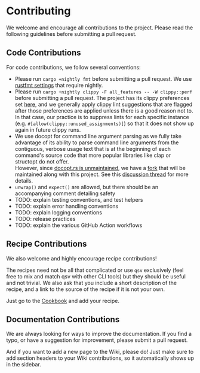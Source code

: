 # Contributing

We welcome and encourage all contributions to the project. Please read the following guidelines before submitting a pull request.

## Code Contributions

For code contributions, we follow several conventions:

* Please run `cargo +nightly fmt` before submitting a pull request. We use [rustfmt settings](https://github.com/jqnatividad/qsv/blob/master/rustfmt.toml) that require nightly.
* Please run `cargo +nightly clippy -F all_features -- -W clippy::perf` before submitting a pull request. The project has its clippy preferences set [here](https://github.com/jqnatividad/qsv/blob/bb4f4c7d683719a30f5e9552d16fba96a6872ce9/src/main.rs#L1-L36), and we generally apply clippy lint suggestions that are flagged after those preferences are applied unless there is a good reason not to.   
In that case, our practice is to suppress lints for each specific instance (e.g. `#[allow(clippy::unused_assignments)]`) so that it does not show up again in future clippy runs.
* We use docopt for command line argument parsing as we fully take advantage of its ability to parse command line arguments from the contiguous, verbose usage text that is at the beginning of each command's source code that more popular libraries like clap or structopt do not offer.   
However, since [docopt.rs is unmaintained](https://github.com/docopt/docopt.rs#this-crate-is-unmaintained), we have a [fork](https://github.com/jqnatividad/docopt.rs) that will be maintained along with this project. See this [discussion thread](https://github.com/jqnatividad/qsv/discussions/463) for more details.
* `unwrap()` and `expect()` are allowed, but there should be an accompanying comment detailing safety
* TODO: explain testing conventions, and test helpers
* TODO: explain error handling conventions
* TODO: explain logging conventions
* TODO: release practices
* TODO: explain the various GitHub Action workflows

## Recipe Contributions

We also welcome and highly encourage recipe contributions!

The recipes need not be all that complicated or use `qsv` exclusively (feel free to mix and match qsv with other CLI tools) but they should be useful and not trivial. We also ask that you include a short description of the recipe, and a link to the source of the recipe if it is not your own.

Just go to the [Cookbook](https://github.com/jqnatividad/qsv/wiki/Cookbook#cookbook) and add your recipe.

## Documentation Contributions

We are always looking for ways to improve the documentation. If you find a typo, or have a suggestion for improvement, please submit a pull request.

And if you want to add a new page to the Wiki, please do! Just make sure to add section headers to your Wiki contributions, so it automatically shows up in the sidebar.

